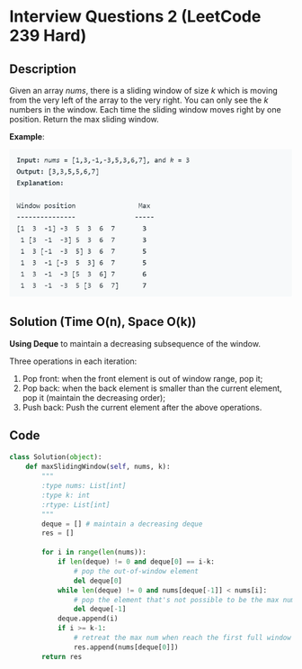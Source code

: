 # Interview Questions 2 (LeetCode 239 Hard)

## Description

Given an array *nums*, there is a sliding window of size *k* which is moving from the very left of the array to the very right. You can only see the *k* numbers in the window. Each time the sliding window moves right by one position. Return the max sliding window.

**Example**:

![239_example](239_example.png)



## Solution (Time O(n), Space O(k))

**Using Deque** to maintain a decreasing subsequence of the window.

Three operations in each iteration:

1. Pop front: when the front element is out of window range, pop it;
2. Pop back: when the back element is smaller than the current element, pop it (maintain the decreasing order);
3. Push back: Push the current element after the above operations.



## Code

```python
class Solution(object):
    def maxSlidingWindow(self, nums, k):
        """
        :type nums: List[int]
        :type k: int
        :rtype: List[int]
        """
        deque = [] # maintain a decreasing deque
        res = []
        
        for i in range(len(nums)):
            if len(deque) != 0 and deque[0] == i-k: 
                # pop the out-of-window element
                del deque[0]
            while len(deque) != 0 and nums[deque[-1]] < nums[i]:
                # pop the element that's not possible to be the max num
                del deque[-1]
            deque.append(i)
            if i >= k-1: 
                # retreat the max num when reach the first full window
                res.append(nums[deque[0]])
        return res
```

